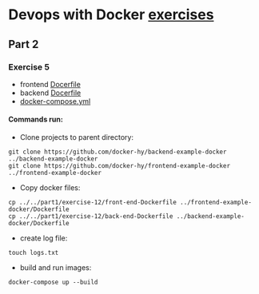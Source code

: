 # Devops with Docker [exercises](https://devopswithdocker.com/exercises/)

## Part 2

### Exercise 5
- frontend [Docerfile](../../part1/exercise-12/front-end-Dockerfile)
- backend [Docerfile](../../part1/exercise-12/back-end-Dockerfile)
- [docker-compose.yml](docker-compose.yml)


#### Commands run:
- Clone projects to parent directory:
```
git clone https://github.com/docker-hy/backend-example-docker ../backend-example-docker
git clone https://github.com/docker-hy/frontend-example-docker ../frontend-example-docker
```

- Copy docker files:
```
cp ../../part1/exercise-12/front-end-Dockerfile ../frontend-example-docker/Dockerfile
cp ../../part1/exercise-12/back-end-Dockerfile ../backend-example-docker/Dockerfile
```

- create log file:
```
touch logs.txt
```

- build and run images:
```
docker-compose up --build
```
